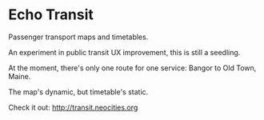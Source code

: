 # Echo Transit

Passenger transport maps and timetables.

An experiment in public transit UX improvement,
this is still a seedling.

At the moment, there's only one route for one service:
Bangor to Old Town, Maine.

The map's dynamic, but timetable's static.

Check it out: http://transit.neocities.org
